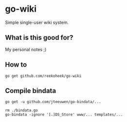 # go-wiki

Simple single-user wiki system.

## What is this good for?

My personal notes ;)

## How to

```
go get github.com/reekoheek/go-wiki
```

## Compile bindata
```
go get -u github.com/jteeuwen/go-bindata/...

rm ./bindata.go
go-bindata -ignore '[.]DS_Store' www/... templates/...
```